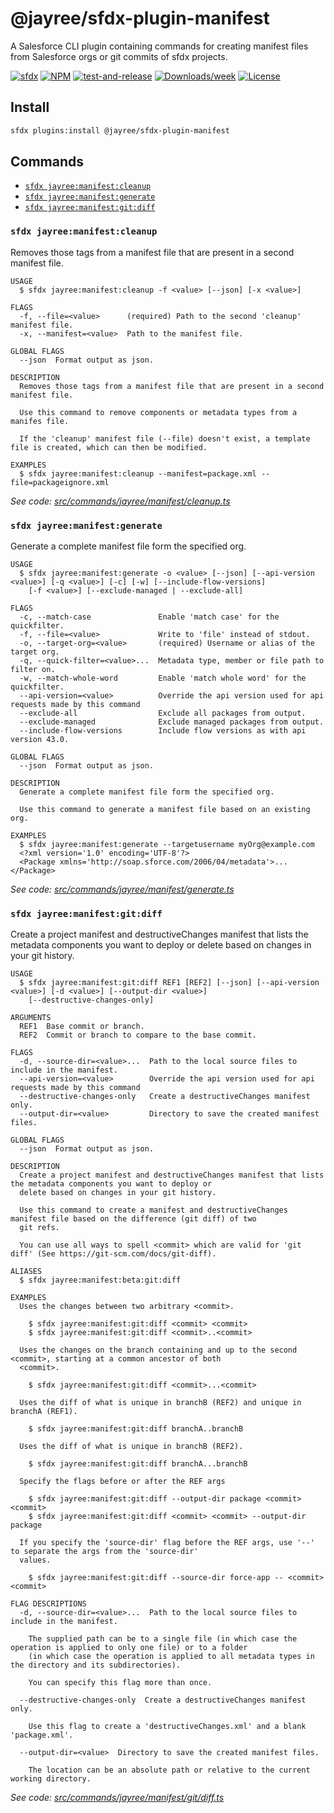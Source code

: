 # @jayree/sfdx-plugin-manifest

A Salesforce CLI plugin containing commands for creating manifest files from Salesforce orgs or git commits of sfdx projects.

[![sfdx](https://img.shields.io/badge/cli-sfdx-brightgreen.svg)](https://developer.salesforce.com/tools/sfdxcli)
[![NPM](https://img.shields.io/npm/v/@jayree/sfdx-plugin-manifest.svg?label=@jayree/sfdx-plugin-manifest)](https://npmjs.org/package/@jayree/sfdx-plugin-manifest)
[![test-and-release](https://github.com/jayree/sfdx-plugin-manifest/actions/workflows/release.yml/badge.svg)](https://github.com/jayree/sfdx-plugin-manifest/actions/workflows/release.yml)
[![Downloads/week](https://img.shields.io/npm/dw/@jayree/sfdx-plugin-manifest.svg)](https://npmjs.org/package/@jayree/sfdx-plugin-manifest)
[![License](https://img.shields.io/npm/l/@jayree/sfdx-plugin-manifest.svg)](https://github.com/jayree-plugins/sfdx-plugin-manifest/blob/main/package.json)

## Install

```bash
sfdx plugins:install @jayree/sfdx-plugin-manifest
```

## Commands

<!-- commands -->
* [`sfdx jayree:manifest:cleanup`](#sfdx-jayreemanifestcleanup)
* [`sfdx jayree:manifest:generate`](#sfdx-jayreemanifestgenerate)
* [`sfdx jayree:manifest:git:diff`](#sfdx-jayreemanifestgitdiff)

### `sfdx jayree:manifest:cleanup`

Removes those tags from a manifest file that are present in a second manifest file.

```
USAGE
  $ sfdx jayree:manifest:cleanup -f <value> [--json] [-x <value>]

FLAGS
  -f, --file=<value>      (required) Path to the second 'cleanup' manifest file.
  -x, --manifest=<value>  Path to the manifest file.

GLOBAL FLAGS
  --json  Format output as json.

DESCRIPTION
  Removes those tags from a manifest file that are present in a second manifest file.

  Use this command to remove components or metadata types from a manifes file.

  If the 'cleanup' manifest file (--file) doesn't exist, a template file is created, which can then be modified.

EXAMPLES
  $ sfdx jayree:manifest:cleanup --manifest=package.xml --file=packageignore.xml
```

_See code: [src/commands/jayree/manifest/cleanup.ts](https://github.com/jayree/sfdx-plugin-manifest/blob/v3.1.25/src/commands/jayree/manifest/cleanup.ts)_

### `sfdx jayree:manifest:generate`

Generate a complete manifest file form the specified org.

```
USAGE
  $ sfdx jayree:manifest:generate -o <value> [--json] [--api-version <value>] [-q <value>] [-c] [-w] [--include-flow-versions]
    [-f <value>] [--exclude-managed | --exclude-all]

FLAGS
  -c, --match-case               Enable 'match case' for the quickfilter.
  -f, --file=<value>             Write to 'file' instead of stdout.
  -o, --target-org=<value>       (required) Username or alias of the target org.
  -q, --quick-filter=<value>...  Metadata type, member or file path to filter on.
  -w, --match-whole-word         Enable 'match whole word' for the quickfilter.
  --api-version=<value>          Override the api version used for api requests made by this command
  --exclude-all                  Exclude all packages from output.
  --exclude-managed              Exclude managed packages from output.
  --include-flow-versions        Include flow versions as with api version 43.0.

GLOBAL FLAGS
  --json  Format output as json.

DESCRIPTION
  Generate a complete manifest file form the specified org.

  Use this command to generate a manifest file based on an existing org.

EXAMPLES
  $ sfdx jayree:manifest:generate --targetusername myOrg@example.com
  <?xml version='1.0' encoding='UTF-8'?>
  <Package xmlns='http://soap.sforce.com/2006/04/metadata'>...</Package>
```

_See code: [src/commands/jayree/manifest/generate.ts](https://github.com/jayree/sfdx-plugin-manifest/blob/v3.1.25/src/commands/jayree/manifest/generate.ts)_

### `sfdx jayree:manifest:git:diff`

Create a project manifest and destructiveChanges manifest that lists the metadata components you want to deploy or delete based on changes in your git history.

```
USAGE
  $ sfdx jayree:manifest:git:diff REF1 [REF2] [--json] [--api-version <value>] [-d <value>] [--output-dir <value>]
    [--destructive-changes-only]

ARGUMENTS
  REF1  Base commit or branch.
  REF2  Commit or branch to compare to the base commit.

FLAGS
  -d, --source-dir=<value>...  Path to the local source files to include in the manifest.
  --api-version=<value>        Override the api version used for api requests made by this command
  --destructive-changes-only   Create a destructiveChanges manifest only.
  --output-dir=<value>         Directory to save the created manifest files.

GLOBAL FLAGS
  --json  Format output as json.

DESCRIPTION
  Create a project manifest and destructiveChanges manifest that lists the metadata components you want to deploy or
  delete based on changes in your git history.

  Use this command to create a manifest and destructiveChanges manifest file based on the difference (git diff) of two
  git refs.

  You can use all ways to spell <commit> which are valid for 'git diff' (See https://git-scm.com/docs/git-diff).

ALIASES
  $ sfdx jayree:manifest:beta:git:diff

EXAMPLES
  Uses the changes between two arbitrary <commit>.

    $ sfdx jayree:manifest:git:diff <commit> <commit>
    $ sfdx jayree:manifest:git:diff <commit>..<commit>

  Uses the changes on the branch containing and up to the second <commit>, starting at a common ancestor of both
  <commit>.

    $ sfdx jayree:manifest:git:diff <commit>...<commit>

  Uses the diff of what is unique in branchB (REF2) and unique in branchA (REF1).

    $ sfdx jayree:manifest:git:diff branchA..branchB

  Uses the diff of what is unique in branchB (REF2).

    $ sfdx jayree:manifest:git:diff branchA...branchB

  Specify the flags before or after the REF args

    $ sfdx jayree:manifest:git:diff --output-dir package <commit> <commit>
    $ sfdx jayree:manifest:git:diff <commit> <commit> --output-dir package

  If you specify the 'source-dir' flag before the REF args, use '--' to separate the args from the 'source-dir'
  values.

    $ sfdx jayree:manifest:git:diff --source-dir force-app -- <commit> <commit>

FLAG DESCRIPTIONS
  -d, --source-dir=<value>...  Path to the local source files to include in the manifest.

    The supplied path can be to a single file (in which case the operation is applied to only one file) or to a folder
    (in which case the operation is applied to all metadata types in the directory and its subdirectories).

    You can specify this flag more than once.

  --destructive-changes-only  Create a destructiveChanges manifest only.

    Use this flag to create a 'destructiveChanges.xml' and a blank 'package.xml'.

  --output-dir=<value>  Directory to save the created manifest files.

    The location can be an absolute path or relative to the current working directory.
```

_See code: [src/commands/jayree/manifest/git/diff.ts](https://github.com/jayree/sfdx-plugin-manifest/blob/v3.1.25/src/commands/jayree/manifest/git/diff.ts)_
<!-- commandsstop -->
